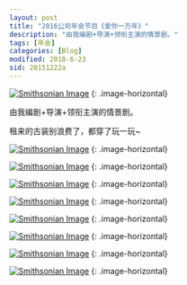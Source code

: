 ```yaml
---
layout: post
title: "2016公司年会节目《爱你一万年》"
description: "由我编剧+导演+领衔主演的情景剧。"
tags: [年会]
categories: [Blog]
modified: 2018-6-23
sid: 20151222a
---
```


[![Smithsonian Image](http://yorry.cn/link/blog/IMG_4723.JPG)](http://yorry.cn/link/blog/IMG_4723.JPG)
{: .image-horizontal}

由我编剧+导演+领衔主演的情景剧。

租来的古装别浪费了，都穿了玩一玩~

<!--more-->

[![Smithsonian Image](http://yorry.cn/link/blog/IMG_4724.JPG)](http://yorry.cn/link/blog/IMG_4724.JPG)
{: .image-horizontal}

[![Smithsonian Image](http://yorry.cn/link/blog/IMG_4725.JPG)](http://yorry.cn/link/blog/IMG_4725.JPG)
{: .image-horizontal}

[![Smithsonian Image](http://yorry.cn/link/blog/IMG_4726.JPG)](http://yorry.cn/link/blog/IMG_4726.JPG)
{: .image-horizontal}

[![Smithsonian Image](http://yorry.cn/link/blog/IMG_4727.JPG)](http://yorry.cn/link/blog/IMG_4727.JPG)
{: .image-horizontal}

[![Smithsonian Image](http://yorry.cn/link/blog/IMG_4728.JPG)](http://yorry.cn/link/blog/IMG_4728.JPG)
{: .image-horizontal}

[![Smithsonian Image](http://yorry.cn/link/blog/IMG_4729.JPG)](http://yorry.cn/link/blog/IMG_4729.JPG)
{: .image-horizontal}

[![Smithsonian Image](http://yorry.cn/link/blog/IMG_4730.JPG)](http://yorry.cn/link/blog/IMG_4730.JPG)
{: .image-horizontal}

[![Smithsonian Image](http://yorry.cn/link/blog/IMG_4731.JPG)](http://yorry.cn/link/blog/IMG_4731.JPG)
{: .image-horizontal}
